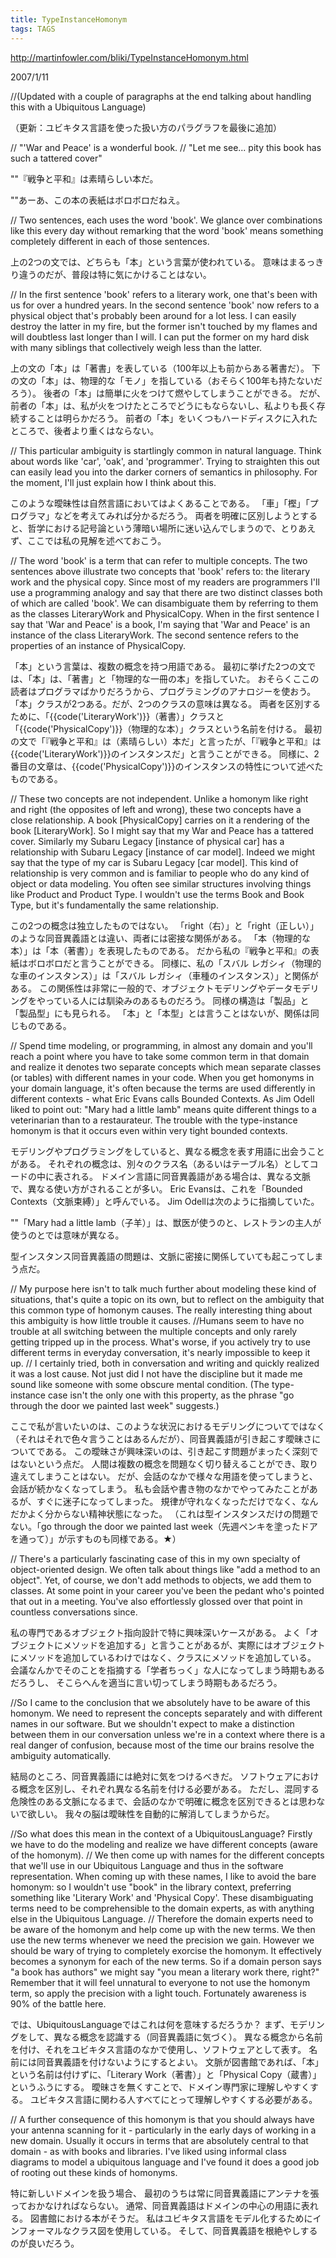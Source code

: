 ```yaml
---
title: TypeInstanceHomonym
tags: TAGS
---
```


http://martinfowler.com/bliki/TypeInstanceHomonym.html

2007/1/11

//(Updated with a couple of paragraphs at the end talking about handling this with a Ubiquitous Language)

（更新：ユビキタス言語を使った扱い方のパラグラフを最後に追加）

//    "'War and Peace' is a wonderful book.
//    "Let me see... pity this book has such a tattered cover"

""『戦争と平和』は素晴らしい本だ。

""あーあ、この本の表紙はボロボロだねえ。

// Two sentences, each uses the word 'book'. We glance over combinations like this every day without remarking that the word 'book' means something completely different in each of those sentences.

上の2つの文では、どちらも「本」という言葉が使われている。
意味はまるっきり違うのだが、普段は特に気にかけることはない。

// In the first sentence 'book' refers to a literary work, one that's been with us for over a hundred years. In the second sentence 'book' now refers to a physical object that's probably been around for a lot less. I can easily destroy the latter in my fire, but the former isn't touched by my flames and will doubtless last longer than I will. I can put the former on my hard disk with many siblings that collectively weigh less than the latter.

上の文の「本」は「著書」を表している（100年以上も前からある著書だ）。
下の文の「本」は、物理的な「モノ」を指している（おそらく100年も持たないだろう）。
後者の「本」は簡単に火をつけて燃やしてしまうことができる。
だが、前者の「本」は、私が火をつけたところでどうにもならないし、私よりも長く存続することは明らかだろう。
前者の「本」をいくつもハードディスクに入れたところで、後者より重くはならない。

// This particular ambiguity is startlingly common in natural language. Think about words like 'car', 'oak', and 'programmer'. Trying to straighten this out can easily lead you into the darker corners of semantics in philosophy. For the moment, I'll just explain how I think about this.

このような曖昧性は自然言語においてはよくあることである。
「車」「樫」「プログラマ」などを考えてみれば分かるだろう。
両者を明確に区別しようとすると、哲学における記号論という薄暗い場所に迷い込んでしまうので、とりあえず、ここでは私の見解を述べておこう。

// The word 'book' is a term that can refer to multiple concepts. The two sentences above illustrate two concepts that 'book' refers to: the literary work and the physical copy. Since most of my readers are programmers I'll use a programming analogy and say that there are two distinct classes both of which are called 'book'. We can disambiguate them by referring to them as the classes LiteraryWork and PhysicalCopy. When in the first sentence I say that 'War and Peace' is a book, I'm saying that 'War and Peace' is an instance of the class LiteraryWork. The second sentence refers to the properties of an instance of PhysicalCopy.

「本」という言葉は、複数の概念を持つ用語である。
最初に挙げた2つの文では、「本」は、「著書」と「物理的な一冊の本」を指していた。
おそらくここの読者はプログラマばかりだろうから、プログラミングのアナロジーを使おう。
「本」クラスが2つある。だが、2つのクラスの意味は異なる。
両者を区別するために、「{{code('LiteraryWork')}}（著書）」クラスと「{{code('PhysicalCopy')}}（物理的な本）」クラスという名前を付ける。
最初の文で「『戦争と平和』は（素晴らしい）本だ」と言ったが、「『戦争と平和』は{{code('LiteraryWork')}}のインスタンスだ」と言うことができる。
同様に、2番目の文章は、{{code('PhysicalCopy')}}のインスタンスの特性について述べたものである。

// These two concepts are not independent. Unlike a homonym like right and right (the opposites of left and wrong), these two concepts have a close relationship. A book [PhysicalCopy] carries on it a rendering of the book [LiteraryWork]. So I might say that my War and Peace has a tattered cover. Similarly my Subaru Legacy [instance of physical car] has a relationship with Subaru Legacy [instance of car model]. Indeed we might say that the type of my car is Subaru Legacy [car model]. This kind of relationship is very common and is familiar to people who do any kind of object or data modeling. You often see similar structures involving things like Product and Product Type. I wouldn't use the terms Book and Book Type, but it's fundamentally the same relationship.

この2つの概念は独立したものではない。
「right（右）」と「right（正しい）」のような同音異義語とは違い、両者には密接な関係がある。
「本（物理的な本）」は「本（著書）」を表現したものである。
だから私の『戦争と平和』の表紙はボロボロだと言うことができる。
同様に、私の「スバル レガシィ（物理的な車のインスタンス）」は「スバル レガシィ（車種のインスタンス）」と関係がある。
この関係性は非常に一般的で、オブジェクトモデリングやデータモデリングをやっている人には馴染みのあるものだろう。
同様の構造は「製品」と「製品型」にも見られる。
「本」と「本型」とは言うことはないが、関係は同じものである。

// Spend time modeling, or programming, in almost any domain and you'll reach a point where you have to take some common term in that domain and realize it denotes two separate concepts which mean separate classes (or tables) with different names in your code. When you get homonyms in your domain language, it's often because the terms are used differently in different contexts - what Eric Evans calls Bounded Contexts. As Jim Odell liked to point out: "Mary had a little lamb" means quite different things to a veterinarian than to a restaurateur. The trouble with the type-instance homonym is that it occurs even within very tight bounded contexts.

モデリングやプログラミングをしていると、異なる概念を表す用語に出会うことがある。
それぞれの概念は、別々のクラス名（あるいはテーブル名）としてコードの中に表される。
ドメイン言語に同音異義語がある場合は、異なる文脈で、異なる使い方がされることが多い。
Eric Evansは、これを「Bounded Contexts（文脈束縛）」と呼んでいる。
Jim Odellは次のように指摘していた。

""「Mary had a little lamb（子羊）」は、獣医が使うのと、レストランの主人が使うのとでは意味が異なる。

型インスタンス同音異義語の問題は、文脈に密接に関係していても起こってしまう点だ。

// My purpose here isn't to talk much further about modeling these kind of situations, that's quite a topic on its own, but to reflect on the ambiguity that this common type of homonym causes. The really interesting thing about this ambiguity is how little trouble it causes. 
//Humans seem to have no trouble at all switching between the multiple concepts and only rarely getting tripped up in the process. What's worse, if you actively try to use different terms in everyday conversation, it's nearly impossible to keep it up. 
// I certainly tried, both in conversation and writing and quickly realized it was a lost cause. Not just did I not have the discipline but it made me sound like someone with some obscure mental condition. (The type-instance case isn't the only one with this property, as the phrase "go through the door we painted last week" suggests.)

ここで私が言いたいのは、このような状況におけるモデリングについてではなく（それはそれで色々言うことはあるんだが）、同音異義語が引き起こす曖昧さについてである。
この曖昧さが興味深いのは、引き起こす問題がまったく深刻ではないという点だ。
人間は複数の概念を問題なく切り替えることができ、取り違えてしまうことはない。
だが、会話のなかで様々な用語を使ってしまうと、会話が続かなくなってしまう。
私も会話や書き物のなかでやってみたことがあるが、すぐに迷子になってしまった。
規律が守れなくなっただけでなく、なんだかよく分からない精神状態になった。
（これは型インスタンスだけの問題でない。「go through the door we painted last week（先週ペンキを塗ったドアを通って）」が示すものも同様である。★）

// There's a particularly fascinating case of this in my own specialty of object-oriented design. We often talk about things like "add a method to an object". Yet, of course, we don't add methods to objects, we add them to classes. At some point in your career you've been the pedant who's pointed that out in a meeting. You've also effortlessly glossed over that point in countless conversations since.

私の専門であるオブジェクト指向設計で特に興味深いケースがある。
よく「オブジェクトにメソッドを追加する」と言うことがあるが、実際にはオブジェクトにメソッドを追加しているわけではなく、クラスにメソッドを追加している。
会議なんかでそのことを指摘する「学者ちっく」な人になってしまう時期もあるだろうし、
そこらへんを適当に言い切ってしまう時期もあるだろう。

//So I came to the conclusion that we absolutely have to be aware of this homonym. We need to represent the concepts separately and with different names in our software. But we shouldn't expect to make a distinction between them in our conversation unless we're in a context where there is a real danger of confusion, because most of the time our brains resolve the ambiguity automatically.

結局のところ、同音異義語には絶対に気をつけるべきだ。
ソフトウェアにおける概念を区別し、それぞれ異なる名前を付ける必要がある。
ただし、混同する危険性のある文脈になるまで、会話のなかで明確に概念を区別できるとは思わないで欲しい。
我々の脳は曖昧性を自動的に解消してしまうからだ。

//So what does this mean in the context of a UbiquitousLanguage? Firstly we have to do the modeling and realize we have different concepts (aware of the homonym). 
// We then come up with names for the different concepts that we'll use in our Ubiquitous Language and thus in the software representation. When coming up with these names, I like to avoid the bare homonym: so I wouldn't use "book" in the library context, preferring something like 'Literary Work' and 'Physical Copy'. These disambiguating terms need to be comprehensible to the domain experts, as with anything else in the Ubiquitous Language.
// Therefore the domain experts need to be aware of the homonym and help come up with the new terms. We then use the new terms whenever we need the precision we gain. However we should be wary of trying to completely exorcise the homonym. It effectively becomes a synonym for each of the new terms. So if a domain person says "a book has authors" we might say "you mean a literary work there, right?" Remember that it will feel unnatural to everyone to not use the homonym term, so apply the precision with a light touch. Fortunately awareness is 90% of the battle here.

では、UbiquitousLanguageではこれは何を意味するだろうか？
まず、モデリングをして、異なる概念を認識する（同音異義語に気づく）。
異なる概念から名前を付け、それをユビキタス言語のなかで使用し、ソフトウェアとして表す。
名前には同音異義語を付けないようにするとよい。
文脈が図書館であれば、「本」という名前は付けずに、「Literary Work（著書）」と「Physical Copy（蔵書）」というふうにする。
曖昧さを無くすことで、ドメイン専門家に理解しやすくする。
ユビキタス言語に関わる人すべてにとって理解しやすくする必要がある。

// A further consequence of this homonym is that you should always have your antenna scanning for it - particularly in the early days of working in a new domain. Usually it occurs in terms that are absolutely central to that domain - as with books and libraries. I've liked using informal class diagrams to model a ubiquitous language and I've found it does a good job of rooting out these kinds of homonyms.

特に新しいドメインを扱う場合、
最初のうちは常に同音異義語にアンテナを張っておかなければならない。
通常、同音異義語はドメインの中心の用語に表れる。
図書館における本がそうだ。
私はユビキタス言語をモデル化するためにインフォーマルなクラス図を使用している。
そして、同音異義語を根絶やしするのが良いだろう。

